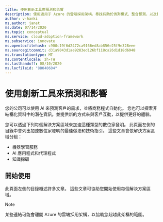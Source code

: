 ```yaml
---
title: 使用創新工具來預測和影響
description: 使用適用于 Azure 的雲端採用架構，尋找有助於偵測模式、整合預測，以及影響客戶行為的分析工具。
author: v-hanki
ms.author: janet
ms.date: 07/14/2020
ms.topic: conceptual
ms.service: cloud-adoption-framework
ms.subservice: innovate
ms.openlocfilehash: c900c19f6d2472ca9166ed8ab856e25f9e328eee
ms.sourcegitcommit: d31a9043d1ae9283ed126bf118ca26d1d18d6948
ms.translationtype: MT
ms.contentlocale: zh-TW
ms.lasthandoff: 08/10/2020
ms.locfileid: "88040604"
---
```

# <a name="use-innovation-tools-to-predict-and-influence"></a>使用創新工具來預測和影響

您的公司可以使用 AI 來預測客戶的需求，並將商務程式自動化。 您也可以探索非結構化資料中的潛在資訊，並提供新的方式來與客戶互動，以提供更好的體驗。

您可以透過下列每個解決方案區域來加速這種類型的數位家發明。 此頁面左側的目錄中會列出加速數位家發明的最佳做法和技術指引。 這些文章會依解決方案區域分組：

- 機器學習服務
- AI 應用程式和代理程式
- 知識採礦

## <a name="get-started"></a>開始使用

此頁面左側的目錄概述許多文章。 這些文章可協助您開始使用每個解決方案區域。

> [!NOTE]
> 某些連結可能會離開 Azure 的雲端採用架構，以協助您超越此架構的範圍。
